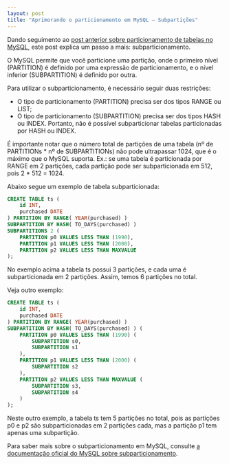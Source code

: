 ```yaml
---
layout: post
title: "Aprimorando o particionamento em MySQL – Subpartições"
---
```

Dando seguimento ao [post anterior sobre particionamento de tabelas no MySQL](https://jeronimo.dev.br/acelerando-suas-queries-com-o-particionamento-do-mysql/), este post explica um passo a mais: subparticionamento.

O MySQL permite que você particione uma partição, onde o primeiro nível (PARTITION) é definido por uma expressão de particionamento, e o nível inferior (SUBPARTITION) é definido por outra.

Para utilizar o subparticionamento, é necessário seguir duas restrições:

- O tipo de particionamento (PARTITION) precisa ser dos tipos RANGE ou LIST;
- O tipo de particionamento (SUBPARTITION) precisa ser dos tipos HASH ou INDEX. Portanto, não é possível subparticionar tabelas particionadas por HASH ou INDEX.

É importante notar que o número total de partições de uma tabela (nº de PARTITIONs * nº de SUBPARTITIONs) não pode ultrapassar 1024, que é o máximo que o MySQL suporta. Ex.: se uma tabela é particionada por RANGE em 2 partições, cada partição pode ser subparticionada em 512, pois 2 * 512 = 1024.

Abaixo segue um exemplo de tabela subparticionada:

```sql
CREATE TABLE ts ( 
    id INT, 
    purchased DATE 
) PARTITION BY RANGE( YEAR(purchased) ) 
SUBPARTITION BY HASH( TO_DAYS(purchased) ) 
SUBPARTITIONS 2 ( 
    PARTITION p0 VALUES LESS THAN (1990), 
    PARTITION p1 VALUES LESS THAN (2000), 
    PARTITION p2 VALUES LESS THAN MAXVALUE 
); 

```

No exemplo acima a tabela ts possui 3 partições, e cada uma é subparticionada em 2 partições. Assim, temos 6 partições no total.

Veja outro exemplo:

```sql
CREATE TABLE ts ( 
    id INT, 
    purchased DATE 
) PARTITION BY RANGE( YEAR(purchased) ) 
SUBPARTITION BY HASH( TO_DAYS(purchased) ) ( 
    PARTITION p0 VALUES LESS THAN (1990) ( 
        SUBPARTITION s0, 
        SUBPARTITION s1 
    ), 
    PARTITION p1 VALUES LESS THAN (2000) ( 
        SUBPARTITION s2 
    ), 
    PARTITION p2 VALUES LESS THAN MAXVALUE ( 
        SUBPARTITION s3, 
        SUBPARTITION s4 
    ) 
); 

```

Neste outro exemplo, a tabela ts tem 5 partições no total, pois as partições p0 e p2 são subparticionadas em 2 partições cada, mas a partição p1 tem apenas uma subpartição.

Para saber mais sobre o subparticionamento em MySQL, consulte [a documentação oficial do MySQL sobre subparticionamento](https://dev.mysql.com/doc/refman/5.7/en/partitioning-subpartitions.html).